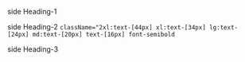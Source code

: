 
side Heading-1

side Heading-2
`className="2xl:text-[44px] xl:text-[34px] lg:text-[24px] md:text-[20px] text-[16px] font-semibold`

side Heading-3

